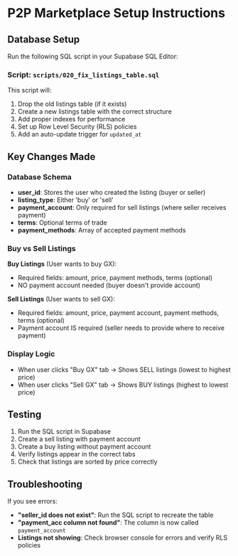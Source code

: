# P2P Marketplace Setup Instructions

## Database Setup

Run the following SQL script in your Supabase SQL Editor:

### Script: `scripts/020_fix_listings_table.sql`

This script will:
1. Drop the old listings table (if it exists)
2. Create a new listings table with the correct structure
3. Add proper indexes for performance
4. Set up Row Level Security (RLS) policies
5. Add an auto-update trigger for `updated_at`

## Key Changes Made

### Database Schema
- **user_id**: Stores the user who created the listing (buyer or seller)
- **listing_type**: Either 'buy' or 'sell'
- **payment_account**: Only required for sell listings (where seller receives payment)
- **terms**: Optional terms of trade
- **payment_methods**: Array of accepted payment methods

### Buy vs Sell Listings

**Buy Listings** (User wants to buy GX):
- Required fields: amount, price, payment methods, terms (optional)
- NO payment account needed (buyer doesn't provide account)

**Sell Listings** (User wants to sell GX):
- Required fields: amount, price, payment account, payment methods, terms (optional)
- Payment account IS required (seller needs to provide where to receive payment)

### Display Logic
- When user clicks "Buy GX" tab → Shows SELL listings (lowest to highest price)
- When user clicks "Sell GX" tab → Shows BUY listings (highest to lowest price)

## Testing

1. Run the SQL script in Supabase
2. Create a sell listing with payment account
3. Create a buy listing without payment account
4. Verify listings appear in the correct tabs
5. Check that listings are sorted by price correctly

## Troubleshooting

If you see errors:
- **"seller_id does not exist"**: Run the SQL script to recreate the table
- **"payment_acc column not found"**: The column is now called `payment_account`
- **Listings not showing**: Check browser console for errors and verify RLS policies
